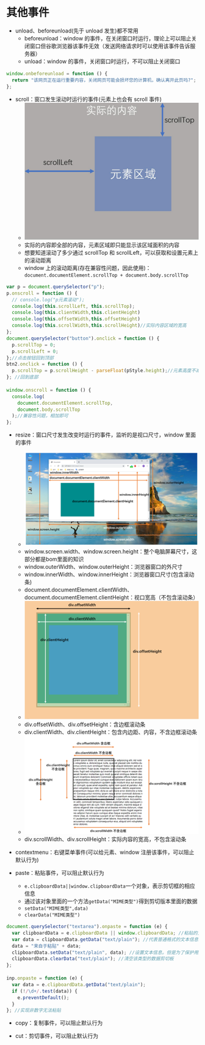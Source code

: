 # 其他事件

- unload、beforeunload(先于 unload 发生)都不常用
  - beforeunload：window 的事件，在关闭窗口时运行，理论上可以阻止关闭窗口但谷歌浏览器该事件无效（发送网络请求时可以使用该事件告诉服务器）
  - unload：window 的事件，关闭窗口时运行，不可以阻止关闭窗口

```js
window.onbeforeunload = function () {
  return "该网页正在运行重要内容，关闭网页可能会损坏您的计算机，确认离开此页吗?"; //阻止关闭窗口，IE才有
};
```

- scroll：窗口发生滚动时运行的事件(元素上也会有 scroll 事件)
  - <img src="img/尺寸4.jpg" />
  - 实际的内容即全部的内容，元素区域即只能显示该区域面积的内容
  - 想要知道滚动了多少通过 scrollTop 和 scrollLeft，可以获取和设置元素上的滚动距离
  - window 上的滚动距离(存在兼容性问题，因此使用)：`document.documentElement.scrollTop + document.body.scrollTop`

```js
var p = document.querySelector("p");
p.onscroll = function () {
  // console.log("p元素滚动");
  console.log(this.scrollLeft, this.scrollTop);
  console.log(this.clientWidth,this.clientHeight)
  console.log(this.offsetWidth,this.offsetHeight)
  console.log(this.scrollWidth,this.scrollHeight)//实际内容区域的宽高
};
document.querySelector("button").onclick = function () {
  p.scrollTop = 0;
  p.scrollLeft = 0;
};//点击按钮回到顶部
btn2.onclick = function () {
  p.scrollTop = p.scrollHeight - parseFloat(pStyle.height);//元素高度不减去也无所谓
}; //回到底部

window.onscroll = function () {
  console.log(
    document.documentElement.scrollTop,
    document.body.scrollTop
  );//兼容性问题，相加即可
};
```

- resize：窗口尺寸发生改变时运行的事件，监听的是视口尺寸，window 里面的事件
  - <img src="img/尺寸1.png" />
  - window.screen.width、window.screen.height：整个电脑屏幕尺寸，这部分都是bom里面的知识
  - window.outerWidth、window.outerHeight：浏览器窗口的外尺寸
  - window.innerWidth、window.innerHeight：浏览器窗口尺寸(包含滚动条)
  - document.documentElement.clientWidth、document.documentElement.clientHeight：视口宽高（不包含滚动条）
  - <img src="img/尺寸2.png" />
  - div.offsetWidth、div.offsetHeight：含边框滚动条
  - div.clientWidth、div.clientHeight：包含内边距、内容，不含边框滚动条
  - <img src="img/尺寸3.png" />
  - div.scrollWidth、div.scrollHeight：实际内容的宽高，不包含滚动条

- contextmenu：右键菜单事件(可以给元素、window 注册该事件，可以阻止默认行为)

- paste：粘贴事件，可以阻止默认行为
  - ```e.clipboardData||window.clipboardData```一个对象，表示剪切框的相应信息
  - 通过该对象里面的一个方法```getData("MIME类型")```得到剪切版本里面的数据
  - ```setData("MIME类型",data)```
  - ```clearData("MIME类型")```

```js
document.querySelector("textarea").onpaste = function (e) {
  var clipboardData = e.clipboardData || window.clipboardData; //粘贴的文本对象
  var data = clipboardData.getData("text/plain"); //代表普通格式的文本信息
  data = "来自于粘贴" + data;
  clipboardData.setData("text/plain", data); //设置文本信息。但是为了保护用户权益不可以这样设置
  clipboardData.clearData("text/plain"); //清空该类型的数据剪切板
};

inp.onpaste = function (e) {
  var data = e.clipboardData.getData("text/plain");
  if (!/\d+/.test(data)) {
    e.preventDefault();
  }
}; //实现非数字无法粘贴
```

- copy：复制事件，可以阻止默认行为

- cut：剪切事件，可以阻止默认行为
